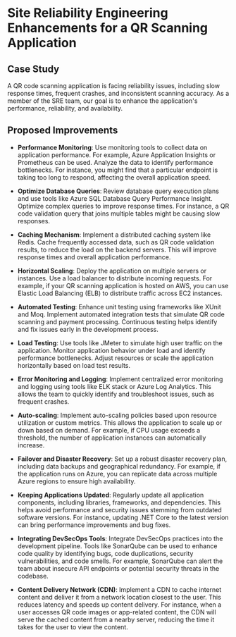 # Site Reliability Engineering Enhancements for a QR Scanning Application

## Case Study

A QR code scanning application is facing reliability issues, including slow response times, frequent crashes, and inconsistent scanning accuracy. As a member of the SRE team, our goal is to enhance the application's performance, reliability, and availability.

## Proposed Improvements

- **Performance Monitoring**: Use monitoring tools to collect data on application performance. For example, Azure Application Insights or Prometheus can be used. Analyze the data to identify performance bottlenecks. For instance, you might find that a particular endpoint is taking too long to respond, affecting the overall application speed.

- **Optimize Database Queries**: Review database query execution plans and use tools like Azure SQL Database Query Performance Insight. Optimize complex queries to improve response times. For instance, a QR code validation query that joins multiple tables might be causing slow responses.

- **Caching Mechanism**: Implement a distributed caching system like Redis. Cache frequently accessed data, such as QR code validation results, to reduce the load on the backend servers. This will improve response times and overall application performance.

- **Horizontal Scaling**: Deploy the application on multiple servers or instances. Use a load balancer to distribute incoming requests. For example, if your QR scanning application is hosted on AWS, you can use Elastic Load Balancing (ELB) to distribute traffic across EC2 instances.

- **Automated Testing**: Enhance unit testing using frameworks like XUnit and Moq. Implement automated integration tests that simulate QR code scanning and payment processing. Continuous testing helps identify and fix issues early in the development process.

- **Load Testing**: Use tools like JMeter to simulate high user traffic on the application. Monitor application behavior under load and identify performance bottlenecks. Adjust resources or scale the application horizontally based on load test results.

- **Error Monitoring and Logging**: Implement centralized error monitoring and logging using tools like ELK stack or Azure Log Analytics. This allows the team to quickly identify and troubleshoot issues, such as frequent crashes.

- **Auto-scaling**: Implement auto-scaling policies based upon resource utilization or custom metrics. This allows the application to scale up or down based on demand. For example, if CPU usage exceeds a threshold, the number of application instances can automatically increase.

- **Failover and Disaster Recovery**: Set up a robust disaster recovery plan, including data backups and geographical redundancy. For example, if the application runs on Azure, you can replicate data across multiple Azure regions to ensure high availability.

- **Keeping Applications Updated**: Regularly update all application components, including libraries, frameworks, and dependencies. This helps avoid performance and security issues stemming from outdated software versions. For instance, updating .NET Core to the latest version can bring performance improvements and bug fixes.

- **Integrating DevSecOps Tools**: Integrate DevSecOps practices into the development pipeline. Tools like SonarQube can be used to enhance code quality by identifying bugs, code duplications, security vulnerabilities, and code smells. For example, SonarQube can alert the team about insecure API endpoints or potential security threats in the codebase.

- **Content Delivery Network (CDN)**: Implement a CDN to cache internet content and deliver it from a network location closest to the user. This reduces latency and speeds up content delivery. For instance, when a user accesses QR code images or app-related content, the CDN will serve the cached content from a nearby server, reducing the time it takes for the user to view the content.
